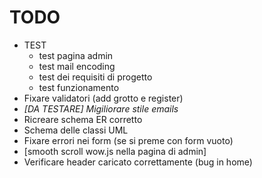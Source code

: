 # TODO
* TEST
    * test pagina admin
    * test mail encoding
    * test dei requisiti di progetto
    * test funzionamento
* Fixare validatori (add grotto e register)
* <i> [DA TESTARE] Migiliorare stile emails</i>
* Ricreare schema ER corretto
* Schema delle classi UML
* Fixare errori nei form (se si preme con form vuoto)
* [smooth scroll wow.js nella pagina di admin]
* Verificare header caricato correttamente (bug in home)